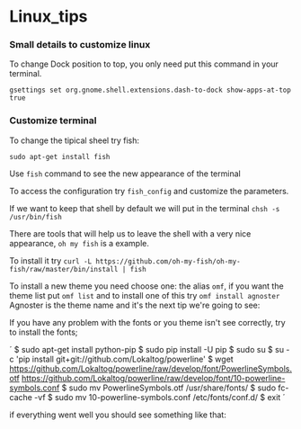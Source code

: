 # Linux_tips


### Small details to customize linux

To change Dock position to top, you only need put this command in your terminal.

`gsettings set org.gnome.shell.extensions.dash-to-dock show-apps-at-top true`

### Customize terminal

To change the tipical sheel try fish:

`sudo apt-get install fish`

Use `fish` command to see the new appearance of the terminal

To access the configuration try `fish_config` and customize the parameters.

If we want to keep that shell by default we will put in the terminal `chsh -s /usr/bin/fish`

There are tools that will help us to leave the shell with a very nice appearance, `oh my fish` is a example.

To install it try `curl -L https://github.com/oh-my-fish/oh-my-fish/raw/master/bin/install | fish`

To install a new theme you need choose one: the alias `omf`, if you want the theme list put `omf list` and to install one of this try `omf install agnoster` 
Agnoster is the theme name and it's the next tip we're going to see:

If you have any problem with the fonts or you theme isn't see correctly, try to install the fonts;

´
$ sudo apt-get install python-pip
$ sudo pip install -U pip
$ sudo su
$ su -c 'pip install git+git://github.com/Lokaltog/powerline'
$ wget https://github.com/Lokaltog/powerline/raw/develop/font/PowerlineSymbols.otf https://github.com/Lokaltog/powerline/raw/develop/font/10-powerline-symbols.conf
$ sudo mv PowerlineSymbols.otf /usr/share/fonts/
$ sudo fc-cache -vf
$ sudo mv 10-powerline-symbols.conf /etc/fonts/conf.d/
$ exit
´

if everything went well you should see something like that:


